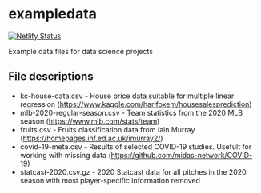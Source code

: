 # exampledata

[![Netlify Status](https://api.netlify.com/api/v1/badges/99da929e-2aa5-4298-8f63-78c98f950009/deploy-status)](https://app.netlify.com/sites/exampledata/deploys)

Example data files for data science projects

## File descriptions

- kc-house-data.csv - House price data suitable for multiple linear regression (https://www.kaggle.com/harlfoxem/housesalesprediction)
- mlb-2020-regular-season.csv - Team statistics from the 2020 MLB season (https://www.mlb.com/stats/team)
- fruits.csv - Fruits classification data from Iain Murray (https://homepages.inf.ed.ac.uk/imurray2/)
- covid-19-meta.csv - Results of selected COVID-19 studies. Usefult for working with missing data (https://github.com/midas-network/COVID-19)
- statcast-2020.csv.gz - 2020 Statcast data for all pitches in the 2020 season with most player-specific information removed
